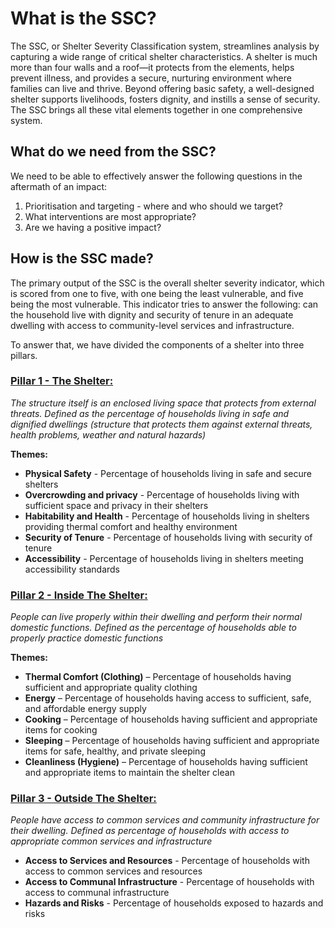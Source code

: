 # What is the SSC?

The SSC, or Shelter Severity Classification system, streamlines analysis by capturing a wide range of critical shelter characteristics. A shelter is much more than four walls and a roof—it protects from the elements, helps prevent illness, and provides a secure, nurturing environment where families can live and thrive. Beyond offering basic safety, a well-designed shelter supports livelihoods, fosters dignity, and instills a sense of security. The SSC brings all these vital elements together in one comprehensive system.

## What do we need from the SSC?

We need to be able to effectively answer the following questions in the aftermath of an impact:

1. Prioritisation and targeting - where and who should we target?
2. What interventions are most appropriate?
3. Are we having a positive impact?

## How is the SSC made?

The primary output of the SSC is the overall shelter severity indicator, which is scored from one to five, with one being the least vulnerable, and five being the most vulnerable. This indicator tries to answer the following: can the household live with dignity and security of tenure in an adequate dwelling with access to community-level services and infrastructure.

To answer that, we have divided the components of a shelter into three pillars.

### **[Pillar 1 - The Shelter:](./general/page2.md)** 
_The structure itself is an enclosed living space that protects from external threats. Defined as the percentage of households living in safe and dignified dwellings (structure that protects them against external threats, health problems, weather and natural hazards)_

**Themes:**

- **Physical Safety** - Percentage of households living in safe and secure shelters
- **Overcrowding and privacy** - Percentage of households living with sufficient space and privacy in their shelters
- **Habitability and Health** - Percentage of households living in shelters providing thermal comfort and healthy environment
- **Security of Tenure** - Percentage of households living with security of tenure
- **Accessibility** - Percentage of households living in shelters meeting accessibility standards


### **[Pillar 2 - Inside The Shelter:](./general/page3.md)**

_People can live properly within their dwelling and perform their normal domestic functions. Defined as the percentage of households able to properly practice domestic functions_

**Themes:**

- **Thermal Comfort (Clothing)** – Percentage of households having sufficient and appropriate quality clothing
- **Energy** – Percentage of households having access to sufficient, safe, and affordable energy supply
- **Cooking** – Percentage of households having sufficient and appropriate items for cooking
- **Sleeping** – Percentage of households having sufficient and appropriate items for safe, healthy, and private sleeping
- **Cleanliness (Hygiene)** – Percentage of households having sufficient and appropriate items to maintain the shelter clean

### **[Pillar 3 - Outside The Shelter:](./general/page4.md)** 

_People have access to common services and community infrastructure for their dwelling. Defined as percentage of households with access to appropriate common services and infrastructure_

- **Access to Services and Resources** - Percentage of households with access to common services and resources
- **Access to Communal Infrastructure** - Percentage of households with access to communal infrastructure
- **Hazards and Risks** - Percentage of households exposed to hazards and risks





 
